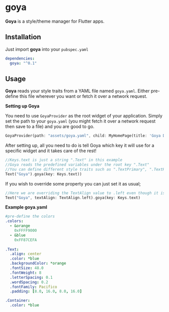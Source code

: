 # goya
 
**Goya** is a style/theme manager for Flutter apps.

## Installation

Just import **goya** into your `pubspec.yaml`
```yaml
dependencies:
  goya: "^0.1"
```

## Usage
**Goya** reads your style traits from a YAML file named `goya.yaml`. Either pre-define this file wherever you want or fetch it over a network request.

**Setting up Goya**

You need to use `GoyaProvider` as the root widget of your application. Simply set the path to your `goya.yaml` (you might fetch it over a network request then save to a file) and you are good to go.

```dart
GoyaProvider(path: "assets/goya.yaml", child: MyHomePage(title: 'Goya Demo'))
```

After setting up, all you need to do is tell Goya which key it will use for a specific widget and it takes care of the rest!

```dart
//Keys.text is just a string ".Text" in this example
//Goya reads the predefined variables under the root key ".Text"
//You can define different style traits such as ".TextPrimary", ".TextHeader" etc. in goya.yaml
Text("Goya").goya(key: Keys.text))
```
If you wish to override some property you can just set it as usual;

```dart
//Here we are overriding the TextAlign value to .left even though it is predefined as .center in our goya.yaml
Text("Goya", textAlign: TextAlign.left).goya(key: Keys.text)
```

**Example goya.yaml**

```yaml
#pre-define the colors
.colors:
  - &orange
    0xFFFF9000
  - &blue
    0xFF87CEFA
    
.Text:
  .align: center
  .color: *blue
  .backgroundColor: *orange
  .fontSize: 48.0
  .fontWeight: 8
  .letterSpacing: 0.1
  .wordSpacing: 0.2
  .fontFamily: Pacifico
  .padding: [8.0, 16.0, 8.0, 16.0]

.Container:
  .color: *blue

```
